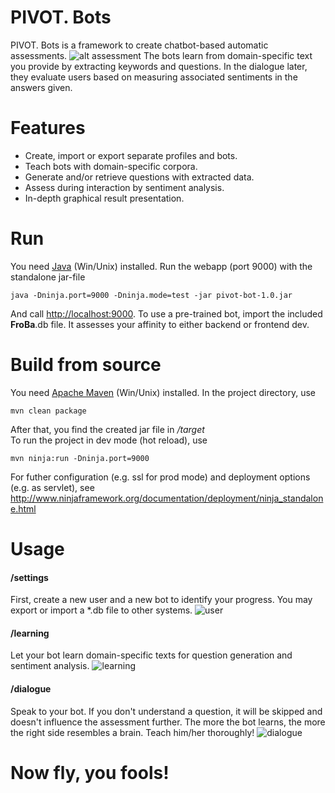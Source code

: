 # PIVOT. Bots

PIVOT. Bots is a framework to create chatbot-based automatic assessments.
![alt assessment](http://i.imgur.com/a7JWbwd.png)
The bots learn from domain-specific text you provide by extracting keywords and questions. 
In the dialogue later, they evaluate users based on measuring associated sentiments in the answers given.

# Features
  - Create, import or export separate profiles and bots.
  - Teach bots with domain-specific corpora.
  - Generate and/or retrieve questions with extracted data.
  - Assess during interaction by sentiment analysis.
  - In-depth graphical result presentation.

# Run
You need [Java](http://www.oracle.com/technetwork/java/javase/downloads/index.html) (Win/Unix)  installed.
Run the webapp (port 9000) with the standalone jar-file

    java -Dninja.port=9000 -Dninja.mode=test -jar pivot-bot-1.0.jar

And call [http://localhost:9000](http://localhost:9000).
To use a pre-trained bot, import the included **FroBa**.db file. It assesses your affinity to either backend or frontend dev.

# Build from source
You need [Apache Maven](https://maven.apache.org/download.cgi) (Win/Unix) installed.
In the project directory, use
    
    mvn clean package
    
After that, you find the created jar file in */target*    
To run the project in dev mode (hot reload), use

    mvn ninja:run -Dninja.port=9000

For futher configuration (e.g. ssl for prod mode) and deployment options (e.g. as servlet), see
http://www.ninjaframework.org/documentation/deployment/ninja_standalone.html

# Usage
#### /settings
First, create a new user and a new bot to identify your progress.
You may export or import a *.db file to other systems.
![user](http://i.imgur.com/qgYE6No.png)


#### /learning

Let your bot learn domain-specific texts for question generation and sentiment analysis.
![learning](http://i.imgur.com/cAuQ4t8.png)

#### /dialogue
Speak to your bot. If you don't understand a question, it will be skipped and doesn't influence the assessment further.
The more the bot learns, the more the right side resembles a brain. Teach him/her thoroughly!
![dialogue](http://i.imgur.com/RufOhrA.png)

# Now fly, you fools!